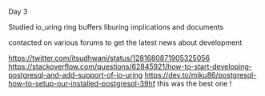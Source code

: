 Day 3

Studied io_uring
ring buffers
liburing
implications and documents

contacted on various forums to get the latest news about development

https://twitter.com/itsudhwani/status/1281680871905325056
https://stackoverflow.com/questions/62845921/how-to-start-developing-postgresql-and-add-support-of-io-uring
https://dev.to/miku86/postgresql-how-to-setup-our-installed-postgresql-39hf this was the best one !
